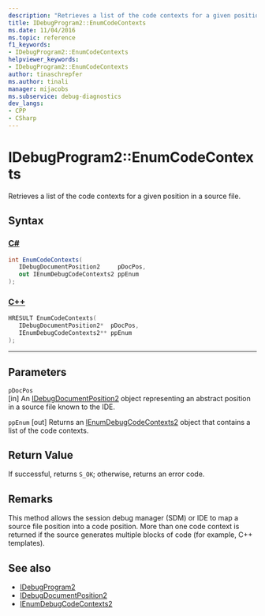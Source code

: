 ```yaml
---
description: "Retrieves a list of the code contexts for a given position in a source file."
title: IDebugProgram2::EnumCodeContexts
ms.date: 11/04/2016
ms.topic: reference
f1_keywords:
- IDebugProgram2::EnumCodeContexts
helpviewer_keywords:
- IDebugProgram2::EnumCodeContexts
author: tinaschrepfer
ms.author: tinali
manager: mijacobs
ms.subservice: debug-diagnostics
dev_langs:
- CPP
- CSharp
---
```

# IDebugProgram2::EnumCodeContexts

Retrieves a list of the code contexts for a given position in a source file.

## Syntax

### [C#](#tab/csharp)
```csharp
int EnumCodeContexts( 
   IDebugDocumentPosition2     pDocPos,
   out IEnumDebugCodeContexts2 ppEnum
);
```
### [C++](#tab/cpp)
```cpp
HRESULT EnumCodeContexts( 
   IDebugDocumentPosition2*  pDocPos,
   IEnumDebugCodeContexts2** ppEnum
);
```
---

## Parameters
`pDocPos`\
[in] An [IDebugDocumentPosition2](../../../extensibility/debugger/reference/idebugdocumentposition2.md) object representing an abstract position in a source file known to the IDE.

`ppEnum`
[out] Returns an [IEnumDebugCodeContexts2](../../../extensibility/debugger/reference/ienumdebugcodecontexts2.md) object that contains a list of the code contexts.

## Return Value
 If successful, returns `S_OK`; otherwise, returns an error code.

## Remarks
 This method allows the session debug manager (SDM) or IDE to map a source file position into a code position. More than one code context is returned if the source generates multiple blocks of code (for example, C++ templates).

## See also
- [IDebugProgram2](../../../extensibility/debugger/reference/idebugprogram2.md)
- [IDebugDocumentPosition2](../../../extensibility/debugger/reference/idebugdocumentposition2.md)
- [IEnumDebugCodeContexts2](../../../extensibility/debugger/reference/ienumdebugcodecontexts2.md)
